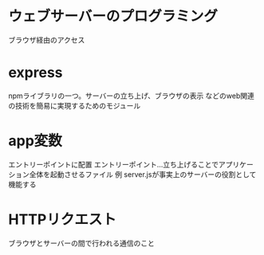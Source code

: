 # ウェブサーバーのプログラミング
ブラウザ経由のアクセス


# express
npmライブラリの一つ。サーバーの立ち上げ、ブラウザの表示
などのweb関連の技術を簡易に実現するためのモジュール

# app変数
エントリーポイントに配置
エントリーポイント...立ち上げることでアプリケーション全体を起動させるファイル
例
server.jsが事実上のサーバーの役割として機能する

# HTTPリクエスト
ブラウザとサーバーの間で行われる通信のこと
